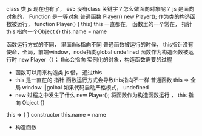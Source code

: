 class 类 js 现在也有了，
es5 没有class 关键字？怎么做面向对象呢？
js 是面向对象的， Function 是一等对象
普通函数 Player() 
new Player(); 作为类的构造函数被运行，
function Player() { this}
this 一直都在， 函数里的一个常在， 指针 this 指向一个Object {} this.name = name

函数运行方式的不同， 里面this指向不同
普通函数被运行的时候， this指针没有使命，全局，前端window，node指向global undefined
函数作为构造函数被运行时 new Player（）；
this会指向 实例化的对象，构造函数需要的过程
- 函数可以用来构造类 js 借， 通过this
- this 是一直在的 指针
函数运行方式会导致this指向不一样
普通函数 this => 全局 window ||golbal 如果代码启动严格模式， undefined
- new 过程之中发生了什么
new Player(); 将函数作为构造函数运行 ，
this 指向 Object {}

this => { } constructor
this.name = name
- 构造函数
